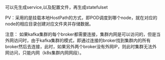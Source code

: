 可以先生成service,以及配置文件，再生成statefulset

PV：采用的是挂载本地HostPath的方式，即POD调度到哪个node，就在对应的node的相应目录创建对应文件夹并存储数据。

注意：
    如果kafka集群的每个broker都需要连接，集群内网是可以访问的，但是当外网访问时，由于kafka集群的模式，即通过连接的broker找到集群内的所有broker然后去连接，此时，如果另外两个broker没有外网IP，则此时集群无法外网访问，只能内网（k8s集群内网网段）。

